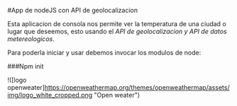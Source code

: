 #App de nodeJS con API de geolocalizacion

Esta aplicacion de consola nos permite ver la temperatura de una ciudad o lugar que deseemos, esto usando el *API de geolocalizacion y API de datos metereologicos*.

Para poderla iniciar y usar debemos invocar los modulos de node:

###Npm init

!([logo openweater]https://openweathermap.org/themes/openweathermap/assets/img/logo_white_cropped.png "Open weater")
